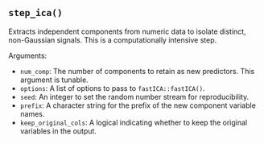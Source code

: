 ## `step_ica()`

Extracts independent components from numeric data to isolate distinct, non-Gaussian signals. This is a computationally intensive step.

Arguments:
* `num_comp`: The number of components to retain as new predictors. This argument is tunable.
* `options`: A list of options to pass to `fastICA::fastICA()`.
* `seed`: An integer to set the random number stream for reproducibility.
* `prefix`: A character string for the prefix of the new component variable names.
* `keep_original_cols`: A logical indicating whether to keep the original variables in the output.
